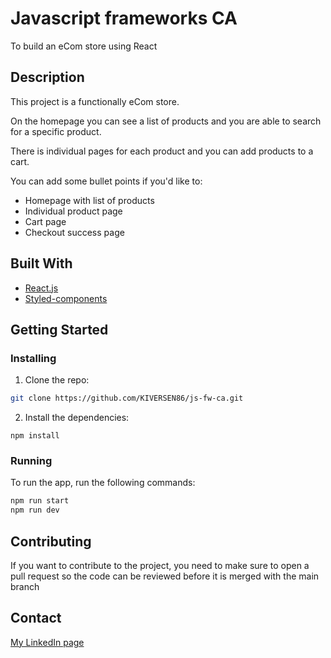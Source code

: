 # Javascript frameworks CA

To build an eCom store using React

## Description

This project is a functionally eCom store.

On the homepage you can see a list of products and you are able to search for a specific product.

There is individual pages for each product and you can add products to a cart.

You can add some bullet points if you'd like to:

- Homepage with list of products
- Individual product page
- Cart page
- Checkout success page

## Built With

- [React.js](https://reactjs.org/)
- [Styled-components](https://styled-components.com/docs)

## Getting Started

### Installing

1. Clone the repo:

```bash
git clone https://github.com/KIVERSEN86/js-fw-ca.git
```

2. Install the dependencies:

```
npm install
```

### Running

To run the app, run the following commands:

```bash
npm run start
npm run dev
```

## Contributing

If you want to contribute to the project, you need to make sure to open a pull request so the code can be reviewed before it is merged with the main branch

## Contact

[My LinkedIn page](www.linkedin.com/in/kristoffer-iversen-a593811b5)
